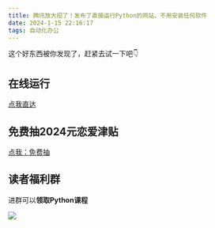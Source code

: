 ```yaml
---
title: 腾讯放大招了！发布了直接运行Python的网站，不用安装任何软件
date: 2024-1-15 22:16:17
tags: 自动化办公
---
```






这个好东西被你发现了，赶紧去试一下吧👇


## 在线运行
[点我直达](https://cloud.tencent.com/developer/article/2379223)

## 免费抽2024元恋爱津贴
[点我：免费抽](https://mbd.baidu.com/newspage/data/videolanding?nid=sv_5419248172883517583&sourceFrom=share)

## 读者福利群

进群可以**领取Python课程**

![](https://cos.python-office.com/group%2Ffree-group.jpg)